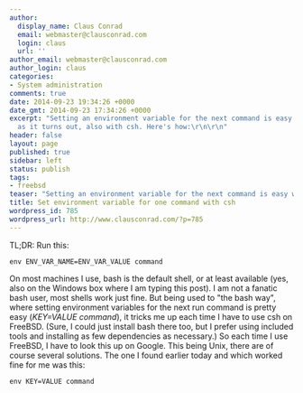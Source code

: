 ```yaml
---
author:
  display_name: Claus Conrad
  email: webmaster@clausconrad.com
  login: claus
  url: ''
author_email: webmaster@clausconrad.com
author_login: claus
categories:
- System administration
comments: true
date: 2014-09-23 19:34:26 +0000
date_gmt: 2014-09-23 17:34:26 +0000
excerpt: "Setting an environment variable for the next command is easy with bash -
  as it turns out, also with csh. Here's how:\r\n\r\n"
header: false
layout: page
published: true
sidebar: left
status: publish
tags:
- freebsd
teaser: "Setting an environment variable for the next command is easy with bash - as it turns out, also with csh. Here's how:"
title: Set environment variable for one command with csh
wordpress_id: 785
wordpress_url: http://www.clausconrad.com/?p=785
---
```

TL;DR: Run this:  
```shell
env ENV_VAR_NAME=ENV_VAR_VALUE command
```

On most machines I use, bash is the default shell, or at least available (yes, also on the Windows box where I am typing this post). I am not a fanatic bash user, most shells work just fine. But being used to "the bash way", where setting environment variables for the next run command is pretty easy (_KEY=VALUE command_), it tricks me up each time I have to use csh on FreeBSD. (Sure, I could just install bash there too, but I prefer using included tools and installing as few dependencies as necessary.) So each time I use FreeBSD, I have to look this up on Google. This being Unix, there are of course several solutions. The one I found earlier today and which worked fine for me was this:
    
```shell
env KEY=VALUE command
```
